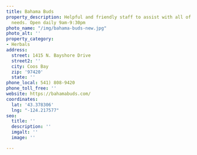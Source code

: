 ```yaml
---
title: Bahama Buds
property_description: Helpful and friendly staff to assist with all of your cannabis
  needs. Open daily 9am-9:30pm
photo_name: "/img/bahama-buds-new.jpg"
photo_alt: ''
property_category:
- Herbals
address:
  street: 1415 N. Bayshore Drive
  street2: ''
  city: Coos Bay
  zip: '97420'
  state: ''
phone_local: 541) 808-9420
phone_toll_free: ''
website: https://bahamabuds.com/
coordinates:
  lat: '43.378306'
  lng: "-124.217577"
seo:
  title: ''
  description: ''
  imgalt: ''
  image: ''

---
```

